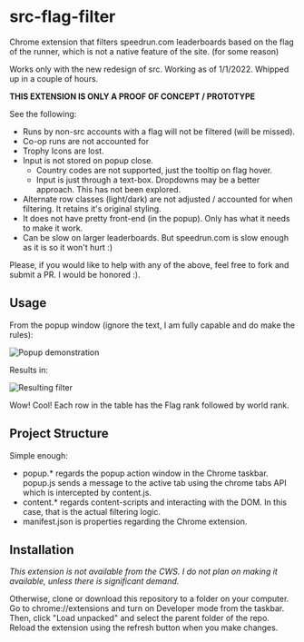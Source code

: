 # src-flag-filter
Chrome extension that filters speedrun.com leaderboards based on the flag of the runner, which is not a native feature of the site. (for some reason)

Works only with the new redesign of src. Working as of 1/1/2022. Whipped up in a couple of hours.

**THIS EXTENSION IS ONLY A PROOF OF CONCEPT / PROTOTYPE**

See the following:
- Runs by non-src accounts with a flag will not be filtered (will be missed).
- Co-op runs are not accounted for
- Trophy Icons are lost.
- Input is not stored on popup close.
  - Country codes are not supported, just the tooltip on flag hover.
  - Input is just through a text-box. Dropdowns may be a better approach. This has not been explored.
- Alternate row classes (light/dark) are not adjusted / accounted for when filtering. It retains it's original styling.
- It does not have pretty front-end (in the popup). Only has what it needs to make it work.
- Can be slow on larger leaderboards. But speedrun.com is slow enough as it is so it won't hurt :)

Please, if you would like to help with any of the above, feel free to fork and submit a PR. I would be honored :).

## Usage
From the popup window (ignore the text, I am fully capable and do make the rules):

![Popup demonstration](https://i.imgur.com/BAgJIEi.png)

Results in:

![Resulting filter](https://i.imgur.com/Ojvkrjg.png)

Wow! Cool!
Each row in the table has the Flag rank followed by world rank.

## Project Structure
Simple enough:
- popup.* regards the popup action window in the Chrome taskbar. popup.js sends a message to the active tab using the chrome tabs API which is intercepted by content.js.
- content.* regards content-scripts and interacting with the DOM. In this case, that is the actual filtering logic. 
- manifest.json is properties regarding the Chrome extension.

## Installation
*This extension is not available from the CWS. I do not plan on making it available, unless there is significant demand.*

Otherwise, clone or download this repository to a folder on your computer. Go to chrome://extensions and turn on Developer mode from the taskbar. Then, click "Load unpacked" and select the parent folder of the repo. Reload the extension using the refresh button when you make changes.
